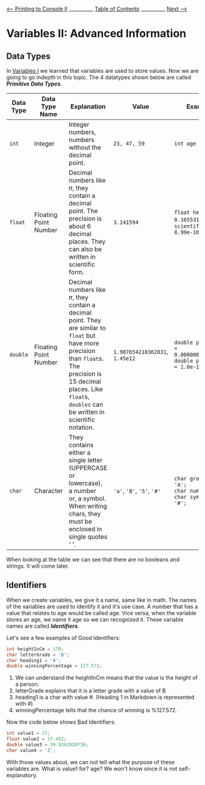 
[⟵ Printing to Console II](Printing_II.md) __________ [Table of Contents](README.mb) __________ [Next ⟶](next.md)

# Variables II: Advanced Information

## Data Types

In [Variables I](Variables_I.md) we learned that variables are used to store values. Now
 we are going to go indepth in this topic. The 4 datatypes shown below are called **_Primitive Data Types_**.

| Data Type | Data Type Name | Explanation | Value | Example |
| --------- | -------------- | ----------- | ----- | ------- |
| `int` | Integer |Integer numbers, numbers without the decimal point. | `23, 47, 59` | `int age = 18;` |
| `float` | Floating Point Number | Decimal numbers like 𝜋, they contain a decimal point. The precision is about 6 decimal places. They can also be written in scientific form. | `3.141594` | `float height = 0.165531;`, `float scientificForm = 8.99e-10;` |
| `double` | Floating Point Number | Decimal numbers like 𝜋, they contain a decimal point. They are similar to `float` but have more precision than `float`s. The precision is 15 decimal places. Like `float`s, `doubles` can be written in scientific notation. | `1.987654218362831`, `1.45e12` | `double picometer = 0.0000000000001;`<br>`double picometer = 1.0e-12;` |
| `char` | Character | They contains either a single letter (UPPERCASE or lowercase), a number<br> or, a symbol. When writing chars, they must be enclosed in single quotes ' '. | `'a'`, `'B'`, `'5'`, `'#'` | `char grade = 'A';`<br>`char num = '5';`<br>`char symbol = '#';` |

When looking at the table we can see that there are no booleans and strings. It will come later.<br>

## Identifiers

When we create variables, we give it a name, same like in math. The names of the variables are used to identify it and it's use case.
A number that has a value that relates to age would be called age. Vice versa, when the variable stores an age, we name it age so we
can recognized it. These variable names are called **_Identifiers_**.

Let's see a few examples of Good Identifiers:
```C
int heightInCm = 170;
char letterGrade = 'B';
char heading1 = '#';
double winningPercentage = 127.572;
```
1. We can understand the heightInCm means that the value is the height of a person.
2. letterGrade explains that it is a letter grade with a value of B
3. heading1 is a char with value #. (Heading 1 in Markdown is represented with #)
4. winningPercentage tells that the chance of winning is %127.572.

Now the code below shows Bad Identifiers:
```C
int value1 = 27;
float value2 = 27.452;
double value3 = 39.9362020736;
char value4 = 'Z';
```

With those values about, we can not tell what the purpose of these variables are. What is value1 for? age? We won't know since it is not self-explanatory.
